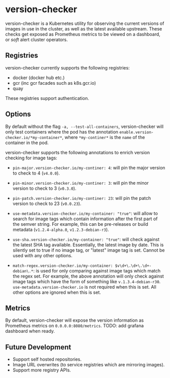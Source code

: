 # version-checker

version-checker is a Kubernetes utility for observing the current versions of
images in use in the cluster, as well as the latest available upstream. These
checks get exposed as Prometheus metrics to be viewed on a dashboard, or _soft_
alert cluster operators.


## Registries

version-checker currently supports the following registries:

- docker (docker hub etc.)
- gcr (inc gcr facades such as k8s.gcr.io)
- quay

These registries support authentication.

## Options

By default without the flag `-a, --test-all-containers`, version-checker will
only test containers where the pod has the annotation
`enable.version-checker.io/*my-container*`, where `*my-continer*` is the `name`
of the container in the pod.

version-checker supports the following annotations to enrich version checking for
image tags:

- `pin-major.version-checker.io/my-continer: 4`: will pin the major version to
    check to 4 (`v4.0.0`).

- `pin-minor.version-checker.io/my-continer: 3`: will pin the minor version to
    check to 3 (`v0.3.0`).

- `pin-patch.version-checker.io/my-continer: 23`: will pin the patch version to
    check to 23 (`v0.0.23`).

- `use-metadata.version-checker.io/my-container: "true"`: will allow to search
    for image tags which contain information after the first part of the semver
    string. For example, this can be pre-releases or build metadata
    (`v1.2.4-alpha.0`, `v1.2.3-debian-r3`).

- `use-sha.version-checker.io/my-container: "true"`: will check against the latest
    SHA tag available. Essentially, the latest image by date. This is silently
    set to true if no image tag, or "latest" image tag is set. Cannot be used with
    any other options.

- `match-regex.version-checker.io/my-container: $v\d+\.\d+\.\d+-debian\.*`: is
    used for only comparing against image tags which match the regex set. For
    example, the above annotation will only check against image tags which have
    the form of something like `v.1.3.4-debian-r30`.
    `use-metadata.version-checker.io` is not required when this is set. All
    other options are ignored when this is set.

## Metrics

By default, version-checker will expose the version information as Prometheus
metrics on `0.0.0.0:8080/metrics`. TODO: add grafana dashboard when ready.

## Future Development

- Support self hosted repositories.
- Image URL overwrites (to service registries which are mirroring images).
- Support more registry APIs.
